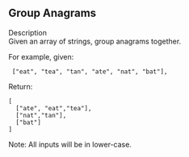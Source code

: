 Group Anagrams
---
Description<br/>
Given an array of strings, group anagrams together.

For example, given:
```
 ["eat", "tea", "tan", "ate", "nat", "bat"], 
``` 
Return:
```
[
  ["ate", "eat","tea"],
  ["nat","tan"],
  ["bat"]
]
```
Note: All inputs will be in lower-case.